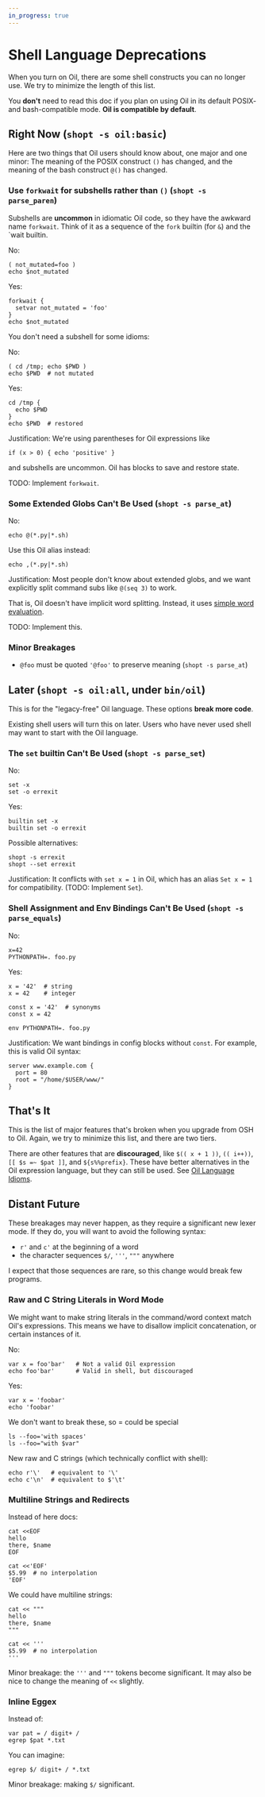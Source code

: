 ```yaml
---
in_progress: true
---
```


Shell Language Deprecations
===========================

When you turn on Oil, there are some shell constructs you can no longer use.
We try to minimize the length of this list.

You **don't** need to read this doc if you plan on using Oil in its default 
POSIX- and bash-compatible mode.  **Oil is compatible by default**.

<!-- cmark.py expands this -->
<div id="toc">
</div>

## Right Now (`shopt -s oil:basic`)

Here are two things that Oil users should know about, one major and one minor:
The meaning of the POSIX construct `()` has changed, and the meaning of the
bash construct `@()` has changed.

### Use `forkwait` for subshells rather than `()` (`shopt -s parse_paren`)

Subshells are **uncommon** in idiomatic Oil code, so they have the awkward name
`forkwait`.  Think of it as a sequence of the `fork` builtin (for `&`) and the
`wait builtin.

No:

    ( not_mutated=foo )
    echo $not_mutated

Yes:

    forkwait {
      setvar not_mutated = 'foo'
    }
    echo $not_mutated

You don't need a subshell for some idioms:

No:

    ( cd /tmp; echo $PWD )
    echo $PWD  # not mutated

Yes:

    cd /tmp {
      echo $PWD 
    }
    echo $PWD  # restored

Justification: We're using parentheses for Oil expressions like

    if (x > 0) { echo 'positive' }

and subshells are uncommon.  Oil has blocks to save and restore state.

TODO: Implement `forkwait`.

### Some Extended Globs Can't Be Used (`shopt -s parse_at`)

No:

    echo @(*.py|*.sh)

Use this Oil alias instead:

    echo ,(*.py|*.sh)

Justification: Most people don't know about extended globs, and we want
explicitly split command subs like `@(seq 3)` to work.

That is, Oil doesn't have implicit word splitting.  Instead, it uses [simple
word evaluation](simple-word-eval.html).

TODO: Implement this.

### Minor Breakages

- `@foo` must be quoted `'@foo'` to preserve meaning (`shopt -s parse_at`)

## Later (`shopt -s oil:all`, under  `bin/oil`)

This is for the "legacy-free" Oil language.  These options **break more code**.

Existing shell users will turn this on later.  Users who have never used shell
may want to start with the Oil language.

### The `set` builtin Can't Be Used (`shopt -s parse_set`)

No:

    set -x   
    set -o errexit

Yes:

    builtin set -x
    builtin set -o errexit

Possible alternatives:

    shopt -s errexit
    shopt --set errexit

Justification: It conflicts with `set x = 1` in Oil, which has an alias `Set x
= 1` for compatibility.  (TODO: Implement `Set`).


### Shell Assignment and Env Bindings Can't Be Used (`shopt -s parse_equals`)

No:

    x=42
    PYTHONPATH=. foo.py

Yes:

    x = '42'  # string
    x = 42    # integer

    const x = '42'  # synonyms
    const x = 42

    env PYTHONPATH=. foo.py

Justification: We want bindings in config blocks without `const`.  For example,
this is valid Oil syntax:

    server www.example.com {
      port = 80
      root = "/home/$USER/www/"
    }

## That's It

This is the list of major features that's broken when you upgrade from OSH to
Oil.  Again, we try to minimize this list, and there are two tiers.

There are other features that are **discouraged**, like `$(( x + 1 ))`, `((
i++))`, `[[ $s =~ $pat ]]`, and `${s%%prefix}`.  These have better alternatives
in the Oil expression language, but they can still be used.  See [Oil Language
Idioms](idioms.html).

## Distant Future

These breakages may never happen, as they require a significant new lexer mode.
If they do, you will want to avoid the following syntax:

- `r'` and `c'` at the beginning of a word
- the character sequences `$/`, `'''`, `"""` anywhere

I expect that those sequences are rare, so this change would break few
programs.

### Raw and C String Literals in Word Mode

We might want to make string literals in the command/word context match Oil's
expressions.  This means we have to disallow implicit concatenation, or certain
instances of it.

No:

    var x = foo'bar'   # Not a valid Oil expression
    echo foo'bar'      # Valid in shell, but discouraged

Yes:

    var x = 'foobar'
    echo 'foobar'

We don't want to break these, so = could be special

    ls --foo='with spaces'
    ls --foo="with $var"

New raw and C strings (which technically conflict with shell):

    echo r'\'   # equivalent to '\'
    echo c'\n'  # equivalent to $'\t'


### Multiline Strings and Redirects

Instead of here docs:

    cat <<EOF
    hello
    there, $name
    EOF

    cat <<'EOF'
    $5.99  # no interpolation
    'EOF'

We could have multiline strings:

    cat << """
    hello
    there, $name
    """

    cat << '''
    $5.99  # no interpolation
    '''

Minor breakage: the `'''` and `"""` tokens become significant.  It may also be
nice to change the meaning of `<<` slightly.

### Inline Eggex

Instead of:

    var pat = / digit+ /
    egrep $pat *.txt

You can imagine:

    egrep $/ digit+ / *.txt

Minor breakage: making `$/` significant.


